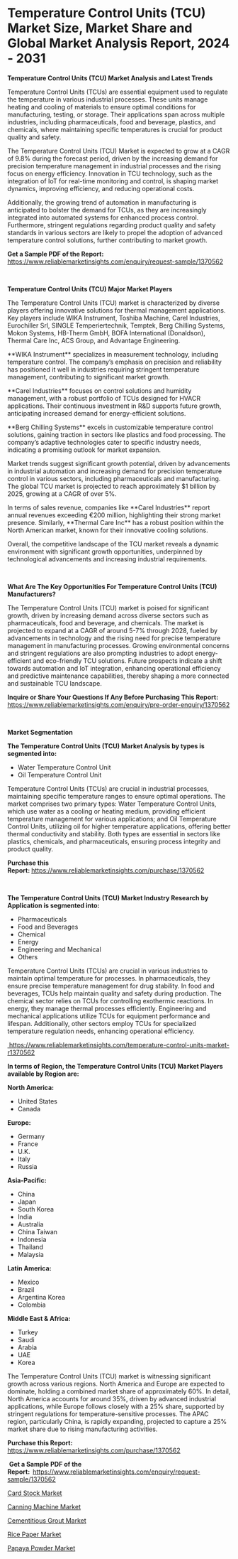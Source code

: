 <p><h1>Temperature Control Units (TCU) Market Size, Market Share and Global Market Analysis Report, 2024 - 2031</h1></p><p><strong>Temperature Control Units (TCU) Market Analysis and Latest Trends</strong></p>
<p><p>Temperature Control Units (TCUs) are essential equipment used to regulate the temperature in various industrial processes. These units manage heating and cooling of materials to ensure optimal conditions for manufacturing, testing, or storage. Their applications span across multiple industries, including pharmaceuticals, food and beverage, plastics, and chemicals, where maintaining specific temperatures is crucial for product quality and safety.</p><p>The Temperature Control Units (TCU) Market is expected to grow at a CAGR of 9.8% during the forecast period, driven by the increasing demand for precision temperature management in industrial processes and the rising focus on energy efficiency. Innovation in TCU technology, such as the integration of IoT for real-time monitoring and control, is shaping market dynamics, improving efficiency, and reducing operational costs. </p><p>Additionally, the growing trend of automation in manufacturing is anticipated to bolster the demand for TCUs, as they are increasingly integrated into automated systems for enhanced process control. Furthermore, stringent regulations regarding product quality and safety standards in various sectors are likely to propel the adoption of advanced temperature control solutions, further contributing to market growth.</p></p>
<p><strong>Get a Sample PDF of the Report:&nbsp;</strong> <a href="https://www.reliablemarketinsights.com/enquiry/request-sample/1370562?utm_campaign=1938&utm_medium=2&utm_source=Github&utm_content=ia&utm_term=26122024&utm_id=temperature-control-units-tcu">https://www.reliablemarketinsights.com/enquiry/request-sample/1370562</a></p>
<p>&nbsp;</p>
<p><strong>Temperature Control Units (TCU) Major Market Players</strong></p>
<p><p>The Temperature Control Units (TCU) market is characterized by diverse players offering innovative solutions for thermal management applications. Key players include WIKA Instrument, Toshiba Machine, Carel Industries, Eurochiller Srl, SINGLE Temperiertechnik, Temptek, Berg Chilling Systems, Mokon Systems, HB-Therm GmbH, BOFA International (Donaldson), Thermal Care Inc, ACS Group, and Advantage Engineering.</p><p>**WIKA Instrument** specializes in measurement technology, including temperature control. The company’s emphasis on precision and reliability has positioned it well in industries requiring stringent temperature management, contributing to significant market growth.</p><p>**Carel Industries** focuses on control solutions and humidity management, with a robust portfolio of TCUs designed for HVACR applications. Their continuous investment in R&D supports future growth, anticipating increased demand for energy-efficient solutions.</p><p>**Berg Chilling Systems** excels in customizable temperature control solutions, gaining traction in sectors like plastics and food processing. The company’s adaptive technologies cater to specific industry needs, indicating a promising outlook for market expansion.</p><p>Market trends suggest significant growth potential, driven by advancements in industrial automation and increasing demand for precision temperature control in various sectors, including pharmaceuticals and manufacturing. The global TCU market is projected to reach approximately $1 billion by 2025, growing at a CAGR of over 5%.</p><p>In terms of sales revenue, companies like **Carel Industries** report annual revenues exceeding €200 million, highlighting their strong market presence. Similarly, **Thermal Care Inc** has a robust position within the North American market, known for their innovative cooling solutions. </p><p>Overall, the competitive landscape of the TCU market reveals a dynamic environment with significant growth opportunities, underpinned by technological advancements and increasing industrial requirements.</p></p>
<p>&nbsp;</p>
<p><strong>What Are The Key Opportunities For Temperature Control Units (TCU) Manufacturers?</strong></p>
<p><p>The Temperature Control Units (TCU) market is poised for significant growth, driven by increasing demand across diverse sectors such as pharmaceuticals, food and beverage, and chemicals. The market is projected to expand at a CAGR of around 5-7% through 2028, fueled by advancements in technology and the rising need for precise temperature management in manufacturing processes. Growing environmental concerns and stringent regulations are also prompting industries to adopt energy-efficient and eco-friendly TCU solutions. Future prospects indicate a shift towards automation and IoT integration, enhancing operational efficiency and predictive maintenance capabilities, thereby shaping a more connected and sustainable TCU landscape.</p></p>
<p><strong>Inquire or Share Your Questions If Any Before Purchasing This Report:</strong> <a href="https://www.reliablemarketinsights.com/enquiry/pre-order-enquiry/1370562?utm_campaign=1938&utm_medium=2&utm_source=Github&utm_content=ia&utm_term=26122024&utm_id=temperature-control-units-tcu">https://www.reliablemarketinsights.com/enquiry/pre-order-enquiry/1370562</a></p>
<p>&nbsp;</p>
<p><strong>Market Segmentation</strong></p>
<p><strong>The Temperature Control Units (TCU) Market Analysis by types is segmented into:</strong></p>
<p><ul><li>Water Temperature Control Unit</li><li>Oil Temperature Control Unit</li></ul></p>
<p><p>Temperature Control Units (TCUs) are crucial in industrial processes, maintaining specific temperature ranges to ensure optimal operations. The market comprises two primary types: Water Temperature Control Units, which use water as a cooling or heating medium, providing efficient temperature management for various applications; and Oil Temperature Control Units, utilizing oil for higher temperature applications, offering better thermal conductivity and stability. Both types are essential in sectors like plastics, chemicals, and pharmaceuticals, ensuring process integrity and product quality.</p></p>
<p><strong>Purchase this Report:&nbsp;</strong><a href="https://www.reliablemarketinsights.com/purchase/1370562?utm_campaign=1938&utm_medium=2&utm_source=Github&utm_content=ia&utm_term=26122024&utm_id=temperature-control-units-tcu">https://www.reliablemarketinsights.com/purchase/1370562</a></p>
<p>&nbsp;</p>
<p><strong>The Temperature Control Units (TCU) Market Industry Research by Application is segmented into:</strong></p>
<p><ul><li>Pharmaceuticals</li><li>Food and Beverages</li><li>Chemical</li><li>Energy</li><li>Engineering and Mechanical</li><li>Others</li></ul></p>
<p><p>Temperature Control Units (TCUs) are crucial in various industries to maintain optimal temperature for processes. In pharmaceuticals, they ensure precise temperature management for drug stability. In food and beverages, TCUs help maintain quality and safety during production. The chemical sector relies on TCUs for controlling exothermic reactions. In energy, they manage thermal processes efficiently. Engineering and mechanical applications utilize TCUs for equipment performance and lifespan. Additionally, other sectors employ TCUs for specialized temperature regulation needs, enhancing operational efficiency.</p></p>
<p><a href="https://www.reliablemarketinsights.com/temperature-control-units-market-r1370562?utm_campaign=1938&utm_medium=2&utm_source=Github&utm_content=ia&utm_term=26122024&utm_id=temperature-control-units-tcu">&nbsp;https://www.reliablemarketinsights.com/temperature-control-units-market-r1370562</a></p>
<p><strong>In terms of Region, the Temperature Control Units (TCU) Market Players available by Region are:</strong></p>
<p>
    <p> <strong> North America: </strong>
        <ul>
            <li>United States</li>
            <li>Canada</li>
        </ul>
        </p> 
    <p> <strong> Europe: </strong>
        <ul>
            <li>Germany</li>
            <li>France</li>
            <li>U.K.</li>
            <li>Italy</li>
            <li>Russia</li>
        </ul>
        </p> 
    <p> <strong> Asia-Pacific: </strong>
        <ul>
            <li>China</li>
            <li>Japan</li>
            <li>South Korea</li>
            <li>India</li>
            <li>Australia</li>
            <li>China Taiwan</li>
            <li>Indonesia</li>
            <li>Thailand</li>
            <li>Malaysia</li>
        </ul>
        </p> 
    <p> <strong> Latin America: </strong>
        <ul>
            <li>Mexico</li>
            <li>Brazil</li>
            <li>Argentina Korea</li>
            <li>Colombia</li>
        </ul>
        </p> 
    <p> <strong> Middle East & Africa: </strong>
        <ul>
            <li>Turkey</li>
            <li>Saudi</li>
            <li>Arabia</li>
            <li>UAE</li>
            <li>Korea</li>
        </ul>
    </p>
    </p>
<p><p>The Temperature Control Units (TCU) market is witnessing significant growth across various regions. North America and Europe are expected to dominate, holding a combined market share of approximately 60%. In detail, North America accounts for around 35%, driven by advanced industrial applications, while Europe follows closely with a 25% share, supported by stringent regulations for temperature-sensitive processes. The APAC region, particularly China, is rapidly expanding, projected to capture a 25% market share due to rising manufacturing activities.</p></p>
<p><strong>Purchase this Report: </strong><a href="https://www.reliablemarketinsights.com/purchase/1370562?utm_campaign=1938&utm_medium=2&utm_source=Github&utm_content=ia&utm_term=26122024&utm_id=temperature-control-units-tcu">https://www.reliablemarketinsights.com/purchase/1370562</a></p>
<p>&nbsp;<strong>Get a Sample PDF of the Report:&nbsp;&nbsp;</strong><a href="https://www.reliablemarketinsights.com/enquiry/request-sample/1370562?utm_campaign=1938&utm_medium=2&utm_source=Github&utm_content=ia&utm_term=26122024&utm_id=temperature-control-units-tcu">https://www.reliablemarketinsights.com/enquiry/request-sample/1370562</a></p>
<p><strong></strong></p>
<p><p><a href="https://www.linkedin.com/pulse/f-my-mkt-intel-xkfif?utm_campaign=1938&utm_medium=2&utm_source=Github&utm_content=ia&utm_term=26122024&utm_id=temperature-control-units-tcu">Card Stock Market</a></p><p><a href="https://www.linkedin.com/pulse/canning-machine-market-projections-2024-2031-growing-87-cagr-fbjyf?utm_campaign=1938&utm_medium=2&utm_source=Github&utm_content=ia&utm_term=26122024&utm_id=temperature-control-units-tcu">Canning Machine Market</a></p><p><a href="https://www.linkedin.com/pulse/late-mark-research-ceirf?utm_campaign=1938&utm_medium=2&utm_source=Github&utm_content=ia&utm_term=26122024&utm_id=temperature-control-units-tcu">Cementitious Grout Market</a></p><p><a href="https://www.linkedin.com/pulse/rice-paper-market-size-share-research-report-2024-2031-key-growth-pzbpc?utm_campaign=1938&utm_medium=2&utm_source=Github&utm_content=ia&utm_term=26122024&utm_id=temperature-control-units-tcu">Rice Paper Market</a></p><p><a href="https://www.linkedin.com/pulse/evaluating-papaya-powder-market-current-trends-future-qjhde?utm_campaign=1938&utm_medium=2&utm_source=Github&utm_content=ia&utm_term=26122024&utm_id=temperature-control-units-tcu">Papaya Powder Market</a></p></p>
